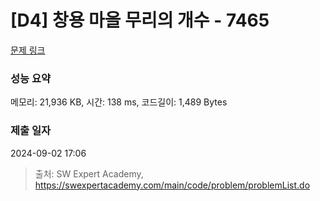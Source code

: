 # [D4] 창용 마을 무리의 개수 - 7465 

[문제 링크](https://swexpertacademy.com/main/code/problem/problemDetail.do?contestProbId=AWngfZVa9XwDFAQU) 

### 성능 요약

메모리: 21,936 KB, 시간: 138 ms, 코드길이: 1,489 Bytes

### 제출 일자

2024-09-02 17:06



> 출처: SW Expert Academy, https://swexpertacademy.com/main/code/problem/problemList.do